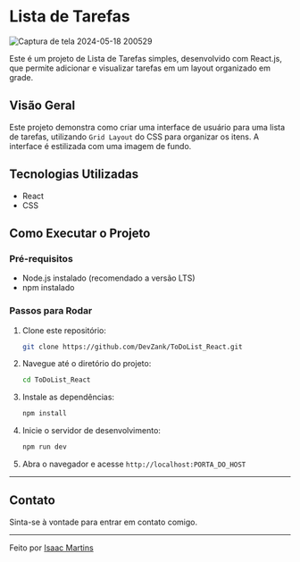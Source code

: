 # Lista de Tarefas

![Captura de tela 2024-05-18 200529](https://github.com/DevZank/ToDoList_React/assets/111926496/593973c6-7821-4da0-9bdc-92fa00165d52)

Este é um projeto de Lista de Tarefas simples, desenvolvido com React.js, que permite adicionar e visualizar tarefas em um layout organizado em grade.

## Visão Geral

Este projeto demonstra como criar uma interface de usuário para uma lista de tarefas, utilizando `Grid Layout` do CSS para organizar os itens. A interface é estilizada com uma imagem de fundo.

## Tecnologias Utilizadas

- React
- CSS

## Como Executar o Projeto

### Pré-requisitos

- Node.js instalado (recomendado a versão LTS)
- npm instalado

### Passos para Rodar

1. Clone este repositório:
    ```bash
    git clone https://github.com/DevZank/ToDoList_React.git
    ```
2. Navegue até o diretório do projeto:
    ```bash
    cd ToDoList_React
    ```
3. Instale as dependências:
    ```bash
    npm install
    ```
4. Inicie o servidor de desenvolvimento:
    ```bash
    npm run dev
    ```
5. Abra o navegador e acesse `http://localhost:PORTA_DO_HOST` 

---

## Contato

Sinta-se à vontade para entrar em contato comigo.

---

Feito por [Isaac Martins](https://www.linkedin.com/in/isaacmjsilva/)


